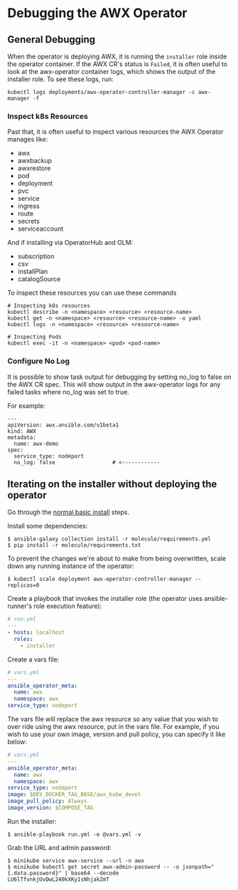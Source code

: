 # Debugging the AWX Operator

## General Debugging

When the operator is deploying AWX, it is running the `installer` role inside the operator container. If the AWX CR's status is `Failed`, it is often useful to look at the awx-operator container logs, which shows the output of the installer role. To see these logs, run:

```
kubectl logs deployments/awx-operator-controller-manager -c awx-manager -f
```

### Inspect k8s Resources

Past that, it is often useful to inspect various resources the AWX Operator manages like:
* awx
* awxbackup
* awxrestore
* pod
* deployment
* pvc
* service
* ingress
* route
* secrets
* serviceaccount

And if installing via OperatorHub and OLM:
* subscription
* csv
* installPlan
* catalogSource

To inspect these resources you can use these commands

```
# Inspecting k8s resources
kubectl describe -n <namespace> <resource> <resource-name>
kubectl get -n <namespace> <resource> <resource-name> -o yaml
kubectl logs -n <namespace> <resource> <resource-name>

# Inspecting Pods
kubectl exec -it -n <namespace> <pod> <pod-name>
```


### Configure No Log

It is possible to show task output for debugging by setting no_log to false on the AWX CR spec.
This will show output in the awx-operator logs for any failed tasks where no_log was set to true.

For example:

```
---
apiVersion: awx.ansible.com/v1beta1
kind: AWX
metadata:
  name: awx-demo
spec:
  service_type: nodeport
  no_log: false                  # <------------

```

## Iterating on the installer without deploying the operator

Go through the [normal basic install](https://github.com/zOS-Application-RI/awx-operator/blob/devel/README.md#basic-install) steps.

Install some dependencies:

```
$ ansible-galaxy collection install -r molecule/requirements.yml
$ pip install -r molecule/requirements.txt
```

To prevent the changes we're about to make from being overwritten, scale down any running instance of the operator:

```
$ kubectl scale deployment awx-operator-controller-manager --replicas=0
```

Create a playbook that invokes the installer role (the operator uses ansible-runner's role execution feature):

```yaml
# run.yml
---
- hosts: localhost
  roles:
    - installer
```

Create a vars file:

```yaml
# vars.yml
---
ansible_operator_meta:
  name: awx
  namespace: awx
service_type: nodeport
```
The vars file will replace the awx resource so any value that you wish to over ride using the awx resource, put in the vars file. For example, if you wish to use your own image, version and pull policy, you can specify it like below:

```yaml
# vars.yml
---
ansible_operator_meta:
  name: awx
  namespace: awx
service_type: nodeport
image: $DEV_DOCKER_TAG_BASE/awx_kube_devel
image_pull_policy: Always
image_version: $COMPOSE_TAG
```

Run the installer:

```
$ ansible-playbook run.yml -e @vars.yml -v
```

Grab the URL and admin password:

```
$ minikube service awx-service --url -n awx
$ minikube kubectl get secret awx-admin-password -- -o jsonpath="{.data.password}" | base64 --decode
LU6lTfvnkjUvDwL240kXKy1sNhjakZmT
```
